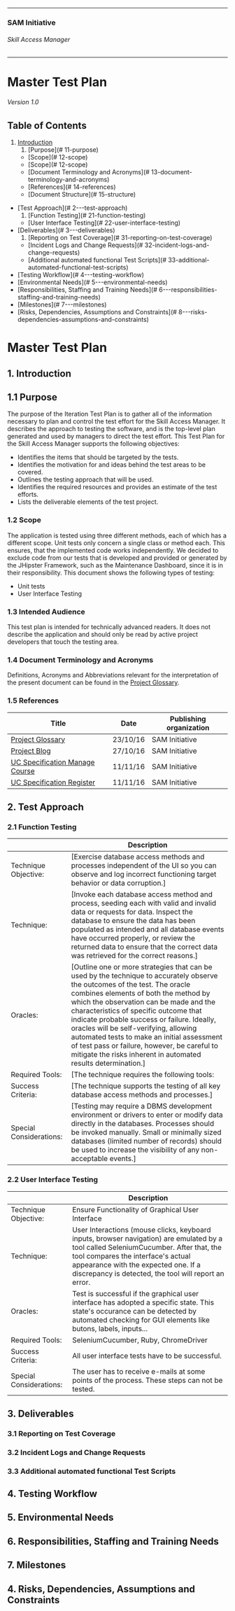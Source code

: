 * * *

### SAM Initiative

###### Skill Access Manager

* * *

# Master Test Plan

###### Version 1.0

## Table of Contents

1.  [Introduction](#markdown-header-1.-Introduction)
    1.  [Purpose](# 11-purpose)
    -  [Scope](# 12-scope)
    -  [Scope](# 12-scope)
    -  [Document Terminology and Acronyms](# 13-document-terminology-and-acronyms)
    -  [References](# 14-references)
    -  [Document Structure](# 15-structure)
-  [Test Approach](# 2---test-approach)
    1.  [Function Testing](# 21-function-testing)
    -  [User Interface Testing](# 22-user-interface-testing)
-  [Deliverables](# 3---deliverables)
    1.  [Reporting on Test Coverage](# 31-reporting-on-test-coverage)
    -  [Incident Logs and Change Requests](# 32-incident-logs-and-change-requests)
    -  [Additional automated functional Test Scripts](# 33-additional-automated-functional-test-scripts)
-  [Testing Workflow](# 4---testing-workflow)
-  [Environmental Needs](# 5---environmental-needs)
-  [Responsibilities, Staffing and Training Needs](# 6---responsibilities-staffing-and-training-needs)
-  [Milestones](# 7---milestones)
-  [Risks, Dependencies, Assumptions and Constraints](# 8---risks-dependencies-assumptions-and-constraints)

# Master Test Plan

## 1\. Introduction

## 1.1 Purpose

The purpose of the Iteration Test Plan is to gather all of the information necessary to plan and control the test effort for the Skill Access Manager. It describes the approach to testing the software, and is the top-level plan generated and used by managers to direct the test effort.
This Test Plan for the Skill Access Manager supports the following objectives:
- Identifies the items that should be targeted by the tests.
- Identifies the motivation for and ideas behind the test areas to be covered.
- Outlines the testing approach that will be used.
- Identifies the required resources and provides an estimate of the test efforts.
- Lists the deliverable elements of the test project.


### 1.2 Scope

The application is tested using three different methods, each of which has a different scope.
Unit tests only concern a single class or method each. This ensures, that the implemented code works independently. We decided to exclude code from our tests that is developed and provided or generated by the JHipster Framework, such as the Maintenance Dashboard, since it is in their responsibility.
This document shows the following types of testing:
- Unit tests
- User Interface Testing

### 1.3 Intended Audience

This test plan is intended for technically advanced readers. It does not describe the application and should only be read by active project developers that touch the testing area.

### 1.4 Document Terminology and Acronyms

Definitions, Acronyms and Abbreviations relevant for the interpretation of the present document can be found in the [Project Glossary](https://eynorey.visualstudio.com/SAM%20-%20Smartify%20The%20World/_apps/hub/agile-extensions.wiki.wiki#/wiki/ProjectGlossary).

### 1.5 References

| Title | Date | Publishing organization |
| --- | --- | --- |
| [Project Glossary](https://eynorey.visualstudio.com/SAM%20-%20Smartify%20The%20World/_apps/hub/agile-extensions.wiki.wiki#/wiki/ProjectGlossary) | 23/10/16 | SAM Initiative |
| [Project Blog](https://smartifytheworld.wordpress.com/) | 27/10/16 | SAM Initiative |
| [UC Specification Manage Course](https://eynorey.visualstudio.com/SAM%20-%20Smartify%20The%20World/_apps/hub/agile-extensions.wiki.wiki#/docs/UC-Specification-ManageCourse) | 11/11/16 | SAM Initiative |
| [UC Specification Register](https://eynorey.visualstudio.com/SAM%20-%20Smartify%20The%20World/_apps/hub/agile-extensions.wiki.wiki#/docs/UC-Specification-Register) | 11/11/16 | SAM Initiative |

## 2\. Test Approach

### 2.1 Function Testing

| | Description |
| --- | --- |
| Technique Objective: |[Exercise database access methods and processes independent of the UI so you can observe and log incorrect functioning target behavior or data corruption.] |
| Technique: | [Invoke each database access method and process, seeding each with 	valid and invalid data or requests for data.  Inspect the database to ensure the data has been populated as 	intended and all database events have occurred properly, or review the 	returned data to ensure that the correct data was retrieved for the 	correct reasons.] | 
| Oracles: | [Outline one or more strategies that can be used by the technique to accurately observe the outcomes of the test. The oracle combines elements of both the method by which the observation can be made and the characteristics of specific outcome that indicate probable success or failure. Ideally, oracles will be self-verifying, allowing automated tests to make an initial assessment of test pass or failure, however, be careful to mitigate the risks inherent in automated results determination.] | 
| Required Tools: | [The technique requires the following tools: | 
| Success Criteria: | [The technique supports the testing of all key database access methods and processes.] | 
| Special Considerations: | [Testing may require a DBMS development environment or drivers to enter or modify data directly in the databases. Processes should be invoked manually. Small or minimally sized databases (limited number of records) should be used to increase the visibility of any non-acceptable events.] |

### 2.2 User Interface Testing

| | Description |
| --- | --- |
| Technique Objective: | Ensure Functionality of Graphical User Interface |
| Technique: | User Interactions (mouse clicks, keyboard inputs,  browser navigation) are emulated by a tool called SeleniumCucumber. After that, the tool compares the interface's actual appearance with the expected one. If a discrepancy is detected, the tool will report an error.| 
| Oracles: | Test is successful if the graphical user interface has adopted a specific state. This state's occurance can be detected by automated checking for GUI elements like butons, labels, inputs... | 
| Required Tools: | SeleniumCucumber, Ruby, ChromeDriver | 
| Success Criteria: | All user interface tests have to be successful. | 
| Special Considerations: | The user has to receive e-mails at some points of the process. These steps can not be tested. |

## 3\. Deliverables

### 3.1 Reporting on Test Coverage

### 3.2 Incident Logs and Change Requests

### 3.3 Additional automated functional Test Scripts

## 4\. Testing Workflow

## 5\. Environmental Needs

## 6\. Responsibilities, Staffing and Training Needs

## 7\. Milestones

## 4\. Risks, Dependencies, Assumptions and Constraints